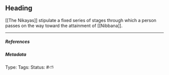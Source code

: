 ## Heading  # 

[[The Nikayas]] stipulate a fixed series of stages through which a person passes on the way toward the  attainment of [[Nibbana]]. 

___

##### References



##### Metadata

Type: 
Tags:
Status: #⛅️ 